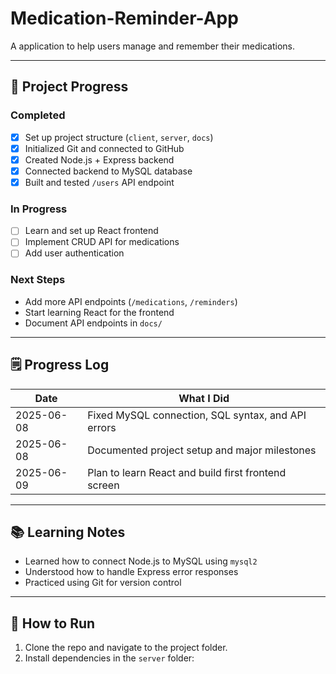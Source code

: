 # Medication-Reminder-App

A  application to help users manage and remember their medications.

---

## 🚀 Project Progress

### Completed
- [x] Set up project structure (`client`, `server`, `docs`)
- [x] Initialized Git and connected to GitHub
- [x] Created Node.js + Express backend
- [x] Connected backend to MySQL database
- [x] Built and tested `/users` API endpoint

### In Progress
- [ ] Learn and set up React frontend
- [ ] Implement CRUD API for medications
- [ ] Add user authentication

### Next Steps
- Add more API endpoints (`/medications`, `/reminders`)
- Start learning React for the frontend
- Document API endpoints in `docs/`

---

## 🗒️ Progress Log

| Date       | What I Did                                           |
|------------|------------------------------------------------------|
| 2025-06-08 | Fixed MySQL connection, SQL syntax, and API errors   |
| 2025-06-08 | Documented project setup and major milestones        |
| 2025-06-09 | Plan to learn React and build first frontend screen  |

---

## 📚 Learning Notes

- Learned how to connect Node.js to MySQL using `mysql2`
- Understood how to handle Express error responses
- Practiced using Git for version control

---

## 🏁 How to Run

1. Clone the repo and navigate to the project folder.
2. Install dependencies in the `server` folder:
